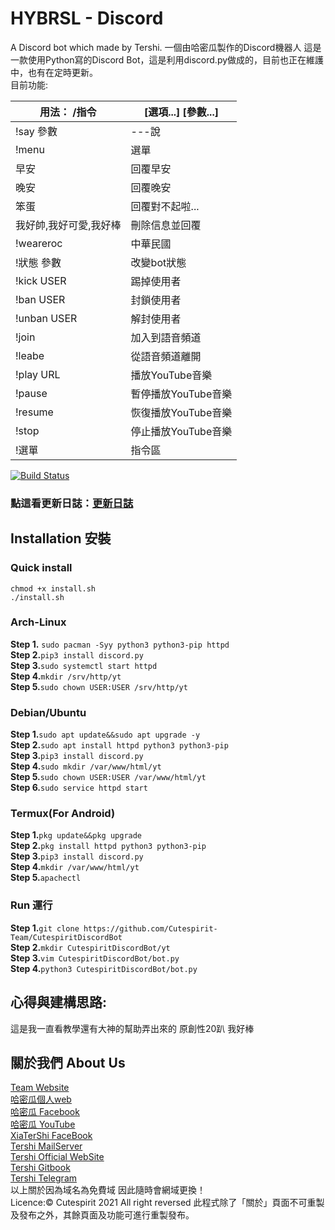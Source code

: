 # HYBRSL - Discord
A Discord bot which made by Tershi. 一個由哈密瓜製作的Discord機器人
這是一款使用Python寫的Discord Bot，這是利用discord.py做成的，目前也正在維護中，也有在定時更新。<br>
目前功能:<br>

| 用法： /指令 | [選項...] [參數...] |
|-----|-----|
|!say 參數| ---說|             
|!menu |選單   | 
|早安 |回覆早安|
|晚安 |回覆晚安|
|笨蛋 |回覆對不起啦...|
|我好帥,我好可愛,我好棒|刪除信息並回覆|
|!weareroc |中華民國|
|!狀態 參數| 改變bot狀態|
|!kick USER | 踢掉使用者|
|!ban USER | 封鎖使用者|
|!unban USER | 解封使用者|
|!join | 加入到語音頻道|
|!leabe|從語音頻道離開|
|!play URL | 播放YouTube音樂|
|!pause | 暫停播放YouTube音樂|
|!resume | 恢復播放YouTube音樂|
|!stop | 停止播放YouTube音樂|
|!選單|指令區|

             
                

[![Build Status](http://img.shields.io/travis/badges/badgerbadgerbadger.svg?style=flat-square)](https://travis-ci.org/badges/badgerbadgerbadger)

### 點這看更新日誌：[更新日誌](/updateInfo.md)

## Installation 安裝<br>
### **Quick install**
``chmod +x install.sh``<br>
``./install.sh``

### **Arch-Linux**<br>
**Step 1.** ``sudo pacman -Syy python3 python3-pip httpd`` <br>
**Step 2.**``pip3 install discord.py``<br>
**Step 3.**``sudo systemctl start httpd``<br>
**Step 4.**``mkdir /srv/http/yt``<br>
**Step 5.**``sudo chown USER:USER /srv/http/yt``<br>

### **Debian/Ubuntu**<br>
**Step 1.**``sudo apt update&&sudo apt upgrade -y``<br>
**Step 2.**``sudo apt install httpd python3 python3-pip``<br>
**Step 3.**``pip3 install discord.py``<br>
**Step 4.**``sudo mkdir /var/www/html/yt``<br>
**Step 5.**``sudo chown USER:USER /var/www/html/yt``<br>
**Step 6.**``sudo service httpd start``<br>

### **Termux(For Android)**<br>
**Step 1.**``pkg update&&pkg upgrade``<br>
**Step 2.**``pkg install httpd python3 python3-pip``<br>
**Step 3.**``pip3 install discord.py``<br>
**Step 4.**``mkdir /var/www/html/yt``<br>
**Step 5.**``apachectl``<br>

### Run 運行
**Step 1.**``git clone https://github.com/Cutespirit-Team/CutespiritDiscordBot``<br>
**Step 2.**``mkdir CutespiritDiscordBot/yt``<br>
**Step 3.**``vim CutespiritDiscordBot/bot.py``<br>
**Step 4.**``python3 CutespiritDiscordBot/bot.py``<br>

## 心得與建構思路:
這是我一直看教學還有大神的幫助弄出來的 原創性20趴 我好棒 

## 關於我們 About Us

[Team Website](www.tershi.ml) <br>
[哈密瓜個人web](https://hybrsl.tk/me) <br>
[哈密瓜 Facebook](https://www.facebook.com/shanling.team/) <br>
[哈密瓜 YouTube](https://www.youtube.com/channel/UCet_gHUIfoGs3uQaKc-OxCQ) <br>
[XiaTerShi FaceBook](https://www.facebook.com/Tershi25648) <br>
[Tershi MailServer](https://mail.tershi.ml) <br>
[Tershi Official WebSite](https://cutespirit.tershi.ml) <br>
[Tershi Gitbook](https://gitbook.tershi.ml) <br>
[Tershi Telegram](https://t.me/TershiXia) <br>
以上關於因為域名為免費域 因此隨時會網域更換！ <br>
Licence:© Cutespirit 2021 All right reversed 此程式除了「關於」頁面不可重製及發布之外，其餘頁面及功能可進行重製發布。
